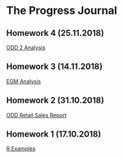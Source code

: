 # The Progress Journal

## Homework 4 (25.11.2018)

[ODD 2 Analysis](https://mef-bda503.github.io/pj18-oktayekici/ODD2_Homework.html)

## Homework 3 (14.11.2018)

[EGM Analysis](https://mef-bda503.github.io/pj18-oktayekici/EGM_Assignment.html)

## Homework 2 (31.10.2018)

[ODD Retail Sales Report](https://mef-bda503.github.io/pj18-oktayekici/R_odevi-week5.html)

## Homework 1 (17.10.2018)

[R Examples](https://mef-bda503.github.io/pj18-oktayekici/Assisgnemt1-BDA503.html)





